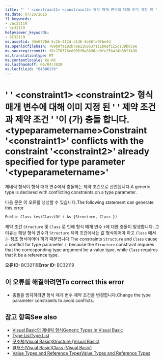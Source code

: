 ```yaml
---
title: "' ' <constraint1> <constraint2> 형식 매개 변수에 대해 이미 지정 된 ' ' 제약 조건과 제약 조건 ' '이 (가) 충돌 합니다. <typeparametername>"
ms.date: 07/20/2015
f1_keywords:
- vbc32119
- bc32119
helpviewer_keywords:
- BC32119
ms.assetid: 30e6778d-5c2b-4f2d-a136-4e66fa9fbe4d
ms.openlocfilehash: 709b0fa192b78e1168637111b0ef115c139b056e
ms.sourcegitcommit: f8c270376ed905f6a8896ce0fe25b4f4b38ff498
ms.translationtype: MT
ms.contentlocale: ko-KR
ms.lasthandoff: 06/04/2020
ms.locfileid: "84386239"
---
```

# <a name="constraint-constraint1-conflicts-with-the-constraint-constraint2-already-specified-for-type-parameter-typeparametername"></a><span data-ttu-id="85e79-102">' ' \<constraint1> \<constraint2> 형식 매개 변수에 대해 이미 지정 된 ' ' 제약 조건과 제약 조건 ' '이 (가) 충돌 합니다. \<typeparametername></span><span class="sxs-lookup"><span data-stu-id="85e79-102">Constraint '\<constraint1>' conflicts with the constraint '\<constraint2>' already specified for type parameter '\<typeparametername>'</span></span>
<span data-ttu-id="85e79-103">제네릭 형식이 형식 매개 변수에서 충돌하는 제약 조건으로 선언됩니다.</span><span class="sxs-lookup"><span data-stu-id="85e79-103">A generic type is declared with conflicting constraints on a type parameter.</span></span>  
  
 <span data-ttu-id="85e79-104">다음 문은 이 오류를 생성할 수 있습니다.</span><span class="sxs-lookup"><span data-stu-id="85e79-104">The following statement can generate this error.</span></span>  
  
 `Public Class testClass(Of t As {Structure, Class })`  
  
 <span data-ttu-id="85e79-105">제약 조건 `Structure` 및 `Class` 로 인해 형식 매개 변수 `t`에 대한 충돌이 발생합니다. 그 이유는 해당 형식 인수가 `Structure` 제약 조건에서는 값 형식이어야 하고 `Class` 에서는 참조 형식이어야 하기 때문입니다.</span><span class="sxs-lookup"><span data-stu-id="85e79-105">The constraints `Structure` and `Class` cause a conflict for type parameter `t`, because the `Structure` constraint requires that the corresponding type argument be a value type, while `Class` requires that it be a reference type.</span></span>  
  
 <span data-ttu-id="85e79-106">**오류 ID:** BC32119</span><span class="sxs-lookup"><span data-stu-id="85e79-106">**Error ID:** BC32119</span></span>  
  
## <a name="to-correct-this-error"></a><span data-ttu-id="85e79-107">이 오류를 해결하려면</span><span class="sxs-lookup"><span data-stu-id="85e79-107">To correct this error</span></span>  
  
- <span data-ttu-id="85e79-108">충돌을 방지하려면 형식 매개 변수 제약 조건을 변경합니다.</span><span class="sxs-lookup"><span data-stu-id="85e79-108">Change the type parameter constraints to avoid conflicts.</span></span>  
  
## <a name="see-also"></a><span data-ttu-id="85e79-109">참고 항목</span><span class="sxs-lookup"><span data-stu-id="85e79-109">See also</span></span>

- [<span data-ttu-id="85e79-110">Visual Basic의 제네릭 형식</span><span class="sxs-lookup"><span data-stu-id="85e79-110">Generic Types in Visual Basic</span></span>](../programming-guide/language-features/data-types/generic-types.md)
- [<span data-ttu-id="85e79-111">Type List</span><span class="sxs-lookup"><span data-stu-id="85e79-111">Type List</span></span>](../language-reference/statements/type-list.md)
- [<span data-ttu-id="85e79-112">구조체(Visual Basic)</span><span class="sxs-lookup"><span data-stu-id="85e79-112">Structure (Visual Basic)</span></span>](../language-reference/statements/structure-statement.md)
- [<span data-ttu-id="85e79-113">클래스(Visual Basic)</span><span class="sxs-lookup"><span data-stu-id="85e79-113">Class (Visual Basic)</span></span>](../language-reference/statements/class-statement.md)
- [<span data-ttu-id="85e79-114">Value Types and Reference Types</span><span class="sxs-lookup"><span data-stu-id="85e79-114">Value Types and Reference Types</span></span>](../programming-guide/language-features/data-types/value-types-and-reference-types.md)
